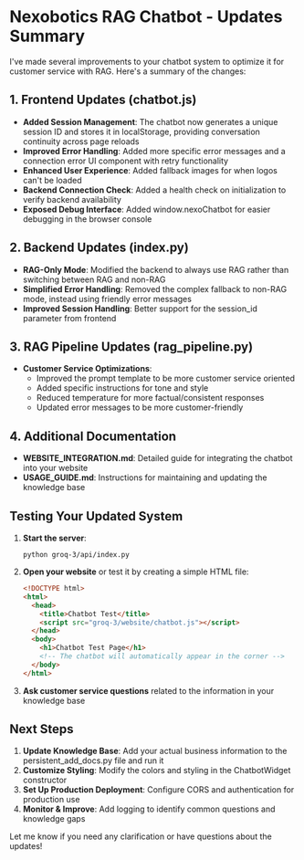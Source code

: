 # Nexobotics RAG Chatbot - Updates Summary

I've made several improvements to your chatbot system to optimize it for customer service with RAG. Here's a summary of the changes:

## 1. Frontend Updates (chatbot.js)

- **Added Session Management**: The chatbot now generates a unique session ID and stores it in localStorage, providing conversation continuity across page reloads
- **Improved Error Handling**: Added more specific error messages and a connection error UI component with retry functionality
- **Enhanced User Experience**: Added fallback images for when logos can't be loaded
- **Backend Connection Check**: Added a health check on initialization to verify backend availability
- **Exposed Debug Interface**: Added window.nexoChatbot for easier debugging in the browser console

## 2. Backend Updates (index.py)

- **RAG-Only Mode**: Modified the backend to always use RAG rather than switching between RAG and non-RAG
- **Simplified Error Handling**: Removed the complex fallback to non-RAG mode, instead using friendly error messages
- **Improved Session Handling**: Better support for the session_id parameter from frontend

## 3. RAG Pipeline Updates (rag_pipeline.py)

- **Customer Service Optimizations**:
  - Improved the prompt template to be more customer service oriented
  - Added specific instructions for tone and style
  - Reduced temperature for more factual/consistent responses
  - Updated error messages to be more customer-friendly

## 4. Additional Documentation

- **WEBSITE_INTEGRATION.md**: Detailed guide for integrating the chatbot into your website
- **USAGE_GUIDE.md**: Instructions for maintaining and updating the knowledge base

## Testing Your Updated System

1. **Start the server**:

   ```
   python groq-3/api/index.py
   ```

2. **Open your website** or test it by creating a simple HTML file:

   ```html
   <!DOCTYPE html>
   <html>
     <head>
       <title>Chatbot Test</title>
       <script src="groq-3/website/chatbot.js"></script>
     </head>
     <body>
       <h1>Chatbot Test Page</h1>
       <!-- The chatbot will automatically appear in the corner -->
     </body>
   </html>
   ```

3. **Ask customer service questions** related to the information in your knowledge base

## Next Steps

1. **Update Knowledge Base**: Add your actual business information to the persistent_add_docs.py file and run it
2. **Customize Styling**: Modify the colors and styling in the ChatbotWidget constructor
3. **Set Up Production Deployment**: Configure CORS and authentication for production use
4. **Monitor & Improve**: Add logging to identify common questions and knowledge gaps

Let me know if you need any clarification or have questions about the updates!
